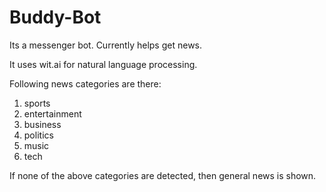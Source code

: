 # Buddy-Bot

Its a messenger bot. Currently helps get news.

It uses wit.ai for natural language processing.

Following news categories are there:

1. sports
2. entertainment
3. business
4. politics
5. music
6. tech

If none of the above categories are detected, then general news is shown.
